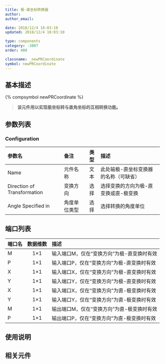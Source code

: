 ```yaml
---
title: 极-直坐标转换器
author: 
author_email:

date: 2018/12/4 10:03:10
updated: 2018/12/4 10:03:10

type: components
category: -3007
order: 400

classname: _newPRCoordinate
symbol: newPRCoordinate
---
```

## 基本描述
{% compsymbol newPRCoordinate %}

> **该元件用以实现极坐标转与直角坐标的互相转换功能。**

## 参数列表
### Configuration
| 参数名 | 备注 | 类型 | 描述 |
| :--- | :--- | :--: | :--- |
| Name | 元件名称 | 文本 | 此处输极-直坐标变换器的名称（可缺省） |
| Direction of Transformation | 变换方向 | 选择 | 选择变换的方向为极-直变换或直-极变换 |
| Angle Specified in | 角度单位类型 | 选择 | 选择转换的角度单位 |


## 端口列表

| 端口名 | 数据维数 | 描述 |
| :--- | :--:  | :--- |
| M | 1×1 |输入端口M，仅在“变换方向”为极-直变换时有效 |
| P | 1×1 |输入端口P，仅在“变换方向”为极-直变换时有效 |
| X | 1×1 |输入端口X，仅在“变换方向”为极-直变换时有效 |
| Y | 1×1 |输入端口Y，仅在“变换方向”为极-直变换时有效 |
| X | 1×1 |输入端口X，仅在“变换方向”为直-极变换时有效 |
| Y | 1×1 |输入端口Y，仅在“变换方向”为直-极变换时有效 |
| M | 1×1 |输出端口M，仅在“变换方向”为直-极变换时有效 |
| P | 1×1 |输出端口P，仅在“变换方向”为直-极变换时有效 |

## 使用说明



## 相关元件


